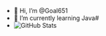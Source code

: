 - 👋 Hi, I’m @Goal651
- 🌱 I’m currently learning Java#
- ![GitHub Stats](https://github-readme-stats.vercel.app/api/top-langs/?username=Goal651&layout=compact)


<!---
Goal651/Goal651 is a ✨ special ✨ repository because its `README.md` (this file) appears on your GitHub profile.
You can click the Preview link to take a look at your changes.
--->
